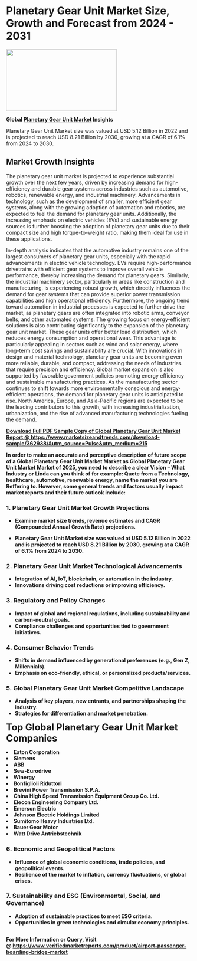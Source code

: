 <H1>Planetary Gear Unit Market Size, Growth and Forecast from 2024 - 2031</H1><img class="aligncenter size-medium wp-image-584254" src="https://thirdeyenews.in/wp-content/uploads/2024/09/Global-Market-Research-300x168.jpeg" alt="" width="300" height="168" /><p><strong>Global&nbsp;<a href="https://www.marketsizeandtrends.com/download-sample/362938/&amp;utm_source=Pulse&amp;utm_medium=215">Planetary Gear Unit Market</a> Insights</strong></p><p>Planetary Gear Unit Market size was valued at USD 5.12 Billion in 2022 and is projected to reach USD 8.21 Billion by 2030, growing at a CAGR of 6.1% from 2024 to 2030.</p><p><h2>Market Growth Insights</h2> <p>The planetary gear unit market is projected to experience substantial growth over the next few years, driven by increasing demand for high-efficiency and durable gear systems across industries such as automotive, robotics, renewable energy, and industrial machinery. Advancements in technology, such as the development of smaller, more efficient gear systems, along with the growing adoption of automation and robotics, are expected to fuel the demand for planetary gear units. Additionally, the increasing emphasis on electric vehicles (EVs) and sustainable energy sources is further boosting the adoption of planetary gear units due to their compact size and high torque-to-weight ratio, making them ideal for use in these applications.</p> <p><strong><a href="#"></a></strong></p> <p>In-depth analysis indicates that the automotive industry remains one of the largest consumers of planetary gear units, especially with the rapid advancements in electric vehicle technology. EVs require high-performance drivetrains with efficient gear systems to improve overall vehicle performance, thereby increasing the demand for planetary gears. Similarly, the industrial machinery sector, particularly in areas like construction and manufacturing, is experiencing robust growth, which directly influences the demand for gear systems that can provide superior power transmission capabilities and high operational efficiency. Furthermore, the ongoing trend toward automation in industrial processes is expected to further drive the market, as planetary gears are often integrated into robotic arms, conveyor belts, and other automated systems. The growing focus on energy-efficient solutions is also contributing significantly to the expansion of the planetary gear unit market. These gear units offer better load distribution, which reduces energy consumption and operational wear. This advantage is particularly appealing in sectors such as wind and solar energy, where long-term cost savings and sustainability are crucial. With innovations in design and material technology, planetary gear units are becoming even more reliable, durable, and compact, addressing the needs of industries that require precision and efficiency. Global market expansion is also supported by favorable government policies promoting energy efficiency and sustainable manufacturing practices. As the manufacturing sector continues to shift towards more environmentally conscious and energy-efficient operations, the demand for planetary gear units is anticipated to rise. North America, Europe, and Asia-Pacific regions are expected to be the leading contributors to this growth, with increasing industrialization, urbanization, and the rise of advanced manufacturing technologies fueling the demand. <p><strong><a href="#"></p><p><span class=""><strong>Download Full PDF Sample Copy of Global Planetary Gear Unit Market Report</strong> @ <a href="https://www.marketsizeandtrends.com/download-sample/362938/&amp;utm_source=Pulse&amp;utm_medium=215" target="_blank">https://www.marketsizeandtrends.com/download-sample/362938/&amp;utm_source=Pulse&amp;utm_medium=215</a></span></p><p>In order to make an accurate and perceptive description of future scope of a Global&nbsp;Planetary Gear Unit Market Market as Global&nbsp;Planetary Gear Unit Market Market of 2025, you need to describe a clear Vision &ndash; What Industry or Linda can you think of for example: Quote from a Technology, healthcare, automotive, renewable energy, name the market you are Reffering to. However, some general trends and factors usually impact market reports and their future outlook include:</p><h3>1.&nbsp;<strong>Planetary Gear Unit Market Growth Projections</strong></h3><ul><li>Examine market size trends, revenue estimates and CAGR (Compounded Annual Growth Rate) projections.</li><li><p>Planetary Gear Unit Market size was valued at USD 5.12 Billion in 2022 and is projected to reach USD 8.21 Billion by 2030, growing at a CAGR of 6.1% from 2024 to 2030.</p></li></ul><h3>2.&nbsp;<strong>Planetary Gear Unit Market Technological Advancements</strong></h3><ul><li>Integration of AI, IoT, blockchain, or automation in the industry.</li><li>Innovations driving cost reductions or improving efficiency.</li></ul><h3>3.&nbsp;<strong>Regulatory and Policy Changes</strong></h3><ul><li>Impact of global and regional regulations, including sustainability and carbon-neutral goals.</li><li>Compliance challenges and opportunities tied to government initiatives.</li></ul><h3>4.&nbsp;<strong>Consumer Behavior Trends</strong></h3><ul><li>Shifts in demand influenced by generational preferences (e.g., Gen Z, Millennials).</li><li>Emphasis on eco-friendly, ethical, or personalized products/services.</li></ul><h3>5.&nbsp;<strong>Global Planetary Gear Unit Market Competitive Landscape</strong></h3><ul><li>Analysis of key players, new entrants, and partnerships shaping the industry.</li><li>Strategies for differentiation and market penetration.</li></ul><p data-pm-slice="1 1 []"><span style="color: inherit; font-family: inherit; font-size: 25px;">Top Global Planetary Gear Unit Market Companies</span></p><div class="" data-test-id=""><p><li>Eaton Corporation</li><li> Siemens</li><li> ABB</li><li> Sew-Eurodrive</li><li> Winergy</li><li> Bonfiglioli Riduttori</li><li> Brevini Power Transmission S.P.A.</li><li> China High Speed Transmission Equipment Group Co. Ltd.</li><li> Elecon Engineering Company Ltd.</li><li> Emerson Electric</li><li> Johnson Electric Holdings Limited</li><li> Sumitomo Heavy Industries Ltd.</li><li> Bauer Gear Motor</li><li> Watt Drive Antriebstechnik</li></p></div><h3>6.&nbsp;<strong>Economic and Geopolitical Factors</strong></h3><ul><li>Influence of global economic conditions, trade policies, and geopolitical events.</li><li>Resilience of the market to inflation, currency fluctuations, or global crises.</li></ul><h3>7.&nbsp;<strong>Sustainability and ESG (Environmental, Social, and Governance)</strong></h3><ul><li>Adoption of sustainable practices to meet ESG criteria.</li><li>Opportunities in green technologies and circular economy principles.</li></ul><h2><strong style="font-size: 14px;">For More Information or Query, Visit @&nbsp;</strong><a style="background-color: #ffffff; font-size: 14px;" href="https://www.marketsizeandtrends.com/report/planetary-gear-unit-market/" target="_blank">https://www.verifiedmarketreports.com/product/airport-passenger-boarding-bridge-market</a></h2>
